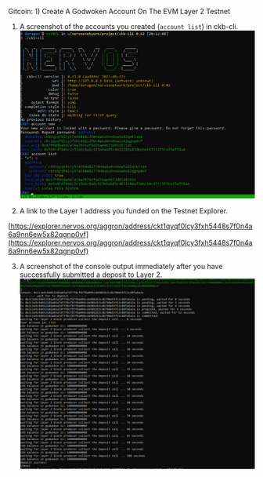 Gitcoin: 1) Create A Godwoken Account On The EVM Layer 2 Testnet

1. A screenshot of the accounts you created (`account list`) in ckb-cli.
![](account.PNG)

2. A link to the Layer 1 address you funded on the Testnet Explorer.

[https://explorer.nervos.org/aggron/address/ckt1qyqf0lcy3fxh5448s7f0n4a6a9nn6ew5x82qgnp0vf](https://explorer.nervos.org/aggron/address/ckt1qyqf0lcy3fxh5448s7f0n4a6a9nn6ew5x82qgnp0vf)

3. A screenshot of the console output immediately after you have successfully submitted a deposit to Layer 2.
![](deposit.PNG)



